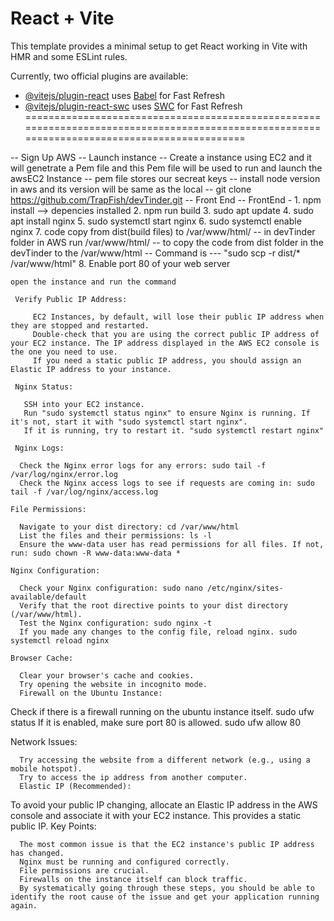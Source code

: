 # React + Vite

This template provides a minimal setup to get React working in Vite with HMR and some ESLint rules.

Currently, two official plugins are available:

- [@vitejs/plugin-react](https://github.com/vitejs/vite-plugin-react/blob/main/packages/plugin-react/README.md) uses [Babel](https://babeljs.io/) for Fast Refresh
- [@vitejs/plugin-react-swc](https://github.com/vitejs/vite-plugin-react-swc) uses [SWC](https://swc.rs/) for Fast Refresh
============================================================================================================================================



-- Sign Up AWS
-- Launch instance
-- Create a instance using EC2 and it will genetrate a Pem file and this Pem file will be used to run and launch the awsEC2 Instance 
-- pem file stores our secreat keys
-- install node version in aws and its version will be same as the local
-- git clone https://github.com/TrapFish/devTinder.git -- Front End
-- FrontEnd - 
            1. npm install --> depencies installed
			2. npm run build
			3. sudo apt update
			4. sudo apt install nginx
			5. sudo systemctl start nginx
			6. sudo systemctl enable nginx
			7. code copy from dist(build files) to /var/www/html/
			   -- in devTinder folder in AWS run /var/www/html/
			   -- to copy the code from dist folder in the devTinder to the /var/www/html -- Command is --- "sudo scp -r dist/* /var/www/html"
			8. Enable port 80 of your web server
			
			   
	open the instance and run the command
	 
	 Verify Public IP Address:

         EC2 Instances, by default, will lose their public IP address when they are stopped and restarted.
         Double-check that you are using the correct public IP address of your EC2 instance. The IP address displayed in the AWS EC2 console is the one you need to use.
         If you need a static public IP address, you should assign an Elastic IP address to your instance.
		 
	 Nginx Status:

       SSH into your EC2 instance.
       Run "sudo systemctl status nginx" to ensure Nginx is running. If it's not, start it with "sudo systemctl start nginx".
       If it is running, try to restart it. "sudo systemctl restart nginx"
	   
	 Nginx Logs:

      Check the Nginx error logs for any errors: sudo tail -f /var/log/nginx/error.log
      Check the Nginx access logs to see if requests are coming in: sudo tail -f /var/log/nginx/access.log
	  
	File Permissions:

      Navigate to your dist directory: cd /var/www/html
      List the files and their permissions: ls -l
      Ensure the www-data user has read permissions for all files. If not, run: sudo chown -R www-data:www-data *
	  
    Nginx Configuration:

      Check your Nginx configuration: sudo nano /etc/nginx/sites-available/default
      Verify that the root directive points to your dist directory (/var/www/html).
      Test the Nginx configuration: sudo nginx -t
      If you made any changes to the config file, reload nginx. sudo systemctl reload nginx
    
	Browser Cache:

      Clear your browser's cache and cookies.
      Try opening the website in incognito mode.
      Firewall on the Ubuntu Instance:

   Check if there is a firewall running on the ubuntu instance itself.
      sudo ufw status
       If it is enabled, make sure port 80 is allowed.
       sudo ufw allow 80
	   
   Network Issues:

      Try accessing the website from a different network (e.g., using a mobile hotspot).
      Try to access the ip address from another computer.
      Elastic IP (Recommended):

   To avoid your public IP changing, allocate an Elastic IP address in the AWS console and associate it with your EC2 instance. This provides a static public IP.
   Key Points:

      The most common issue is that the EC2 instance's public IP address has changed.
      Nginx must be running and configured correctly.
      File permissions are crucial.
      Firewalls on the instance itself can block traffic.
      By systematically going through these steps, you should be able to identify the root cause of the issue and get your application running again.